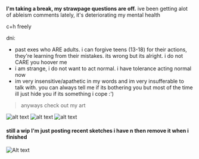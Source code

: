 **I'm taking a break, my strawpage questions are off.**
ive been getting alot of ableism comments lately, it's deteriorating my mental health

c+h freely

dni:
- past exes who ARE adults. i can forgive teens (13-18) for their actions, they're learning from their mistakes. its wrong but its alright. i do not CARE you hoover me
- i am strange, i do not want to act normal. i have tolerance acting normal now
- im very insensitive/apathetic in my words and im very insufferable to talk with. you can always tell me if its bothering you but most of the time ill just hide you if its something i cope :')

> anyways check out my art

![alt text](https://files.catbox.moe/p3im38.png)
![alt text](https://files.catbox.moe/d80ahu.jpg)
![alt text](https://files.catbox.moe/n75jco.png)
#### still a wip I'm just posting recent sketches i have n then remove it when i finished
![Alt text](https://files.catbox.moe/ztam00.jpg)
